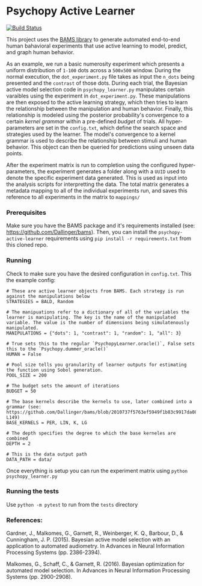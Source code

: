 # Psychopy Active Learner

[![Build Status](https://travis-ci.com/vlall/psychopy-active-learner.svg?token=u4sdN1vvyVBZq3MUz13n&branch=master)](https://travis-ci.com/vlall/psychopy-active-learner)

This project uses the [BAMS library](https://www.github.com/dallinger/bams) to generate automated end-to-end human bahavioral experiments that use active learning to model, predict, and graph human behavior.

As an example, we run a basic numerosity experiment which presents a uniform distribution of `1-100` dots across a `500x500` window. During the normal execution, the `dot_experiment.py` file takes as input the `n_dots` being presented and the `contrast` of those dots. During each trial, the Bayesian active model selection code in `psychopy_learner.py` manipulates certain varaibles using the experiment in `dot_experiment.py`. These manipulations are then exposed to the active learning strategy, which then tries to learn the relationship between the manipulation and human behavior. Finally, this relationship is modeled using the posterior probability's convergence to a certain *kernel grammar* within a pre-defined *budget* of trials. All hyper-parameters are set in the `config.txt`, which define the search space and strategies used by the learner. The model's convergence to a kernel grammar is used to describe the relationship between stimuli and human behavior. This object can then be queried for predictions using unseen data points.

After the experiment matrix is run to completion using the configured hyper-parameters, the experiment generates a folder along with a `UUID` used to denote the specific experiment data generated. This is used as input into the analysis scripts for interpretting the data. The total matrix generates a metadata mapping to all of the individual experiments run, and saves this reference to all experiments in the matrix to `mappings/`
 

### Prerequisites

Make sure you have the BAMS package and it's requirements installed (see: https://github.com/Dallinger/bams). Then, you can install the `psychopy-active-learner` requirements using `pip install -r requirements.txt` from this cloned repo.


### Running

Check to make sure you have the desired configuration in `config.txt`.
This the example config:

```
# These are active learner objects from BAMS. Each strategy is run against the manipulations below
STRATEGIES = BALD, Random

# The manipuations refer to a dictionary of all of the variables the learner is manipulating. The key is the name of the manipulated variable. The value is the number of dimensions being simulatenously manipulated.
MANIPULATIONS = {"dots": 1, "contrast": 1, "random": 1, "all": 3}

# True sets this to the regular `PsychopyLearner.oracle()`, False sets this to the `Psychopy.dummer_oracle()`
HUMAN = False

# Pool size tells you granularity of learner outputs for estimating the function using Sobol generation.
POOL_SIZE = 200

# The budget sets the amount of iterations
BUDGET = 50

# The base kernels describe the kernels to use, later combined into a grammar (see: https://github.com/Dallinger/bams/blob/2010737f5763ef5949f1b83c9917da089680174f/bams/models.py#L133-L149) 
BASE_KERNELS = PER, LIN, K, LG

# The depth specifies the degree to which the base kerneles are combined
DEPTH = 2

# This is the data output path
DATA_PATH = data/

```
Once everything is setup you can run the experiment matrix using `python psychopy_learner.py`


### Running the tests

Use `python -m pytest` to run from the `tests` directory

### References:
Gardner, J., Malkomes, G., Garnett, R., Weinberger, K. Q., Barbour, D., & Cunningham, J. P. (2015). Bayesian active model selection with an application to automated audiometry. In Advances in Neural Information Processing Systems (pp. 2386-2394).

Malkomes, G., Schaff, C., & Garnett, R. (2016). Bayesian optimization for automated model selection. In Advances in Neural Information Processing Systems (pp. 2900-2908).
